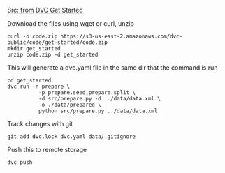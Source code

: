 [Src: from DVC Get Started](https://dvc.org/doc/start/data-pipelines)

Download the files using wget or curl, unzip 
```
curl -o code.zip https://s3-us-east-2.amazonaws.com/dvc-public/code/get-started/code.zip
mkdir get_started 
unzip code.zip -d get_started
```

This will generate a dvc.yaml file in the same dir that the command is run
```
cd get_started
dvc run -n prepare \
          -p prepare.seed,prepare.split \
          -d src/prepare.py -d ../data/data.xml \
          -o ./data/prepared \ 
          python src/prepare.py ../data/data.xml
```

Track changes with git 
```
git add dvc.lock dvc.yaml data/.gitignore
```

Push this to remote storage
``` 
dvc push 
```
